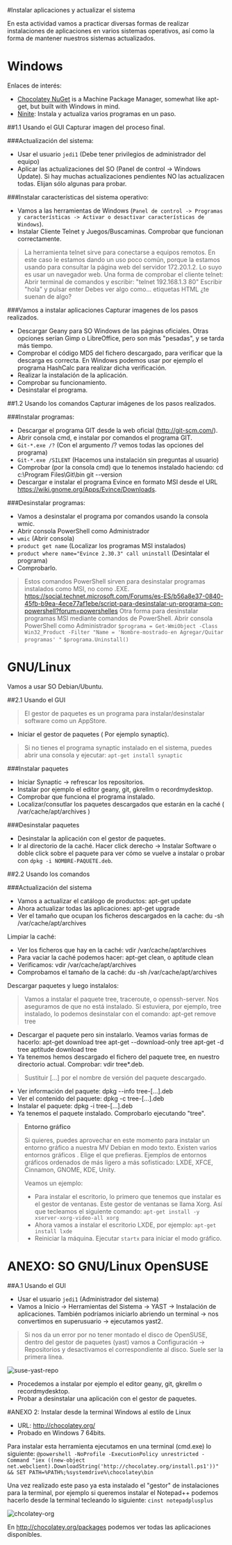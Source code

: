 
#Instalar aplicaciones y actualizar el sistema

En esta actividad vamos a practicar diversas formas de realizar instalaciones 
de aplicaciones en varios sistemas operativos, así como la forma de 
mantener nuestros sistemas actualizados.

# Windows  

Enlaces de interés:
* [Chocolatey NuGet](https://chocolatey.org/) is a Machine Package Manager, somewhat like apt-get, but built with Windows in mind.
* [Ninite](https://ninite.com/): Instala y actualiza varios programas en un paso.

##1.1 Usando el GUI
Capturar imagen del proceso final.

###Actualización del sistema:
* Usar el usuario `jedi1` (Debe tener privilegios de administrador del equipo)
* Aplicar las actualizaciones del SO (Panel de control -> Windows Update). Si hay muchas actualizaciones pendientes NO las actualizacen todas. Elijan sólo algunas para probar.

###Instalar características del sistema operativo:
* Vamos a las herramientas de Windows (`Panel de control -> Programas y características -> Activar o desactivar características de Windows`).
* Instalar Cliente Telnet y Juegos/Buscaminas. Comprobar que funcionan correctamente.
> La herramienta telnet sirve para conectarse a equipos remotos. 
En este caso le estamos dando un uso poco común, porque la estamos usando para consultar 
la página web del servidor 172.20.1.2. Lo suyo es usar un navegador web.
> Una forma de comprobar el cliente telnet:
>     Abrir terminal de comandos y escribir: "telnet 192.168.1.3 80"
>     Escribir "hola" y pulsar enter
>     Debes ver algo como... etiquetas HTML ¿te suenan de algo?

###Vamos a instalar aplicaciones
Capturar imagenes de los pasos realizados. 
* Descargar Geany para SO Windows de las páginas oficiales. 
Otras opciones serían Gimp o LibreOffice, pero son más "pesadas", y se tarda más tiempo.
* Comprobar el código MD5 del fichero descargado, para verificar que la descarga es correcta. 
En Windows podemos usar por ejemplo el programa HashCalc para realizar dicha verificación.
* Realizar la instalación de la aplicación.
* Comprobar su funcionamiento.
* Desinstalar el programa.

##1.2 Usando los comandos
Capturar imágenes de los pasos realizados.

###Instalar programas:
* Descargar el programa GIT desde la web oficial (http://git-scm.com/).
* Abrir consola cmd, e instalar por comandos el programa GIT.
* `Git-*.exe /?` (Con el argumento /? vemos todas las opciones del programa)
* `Git-*.exe /SILENT` (Hacemos una instalación sin preguntas al usuario)
* Comprobar (por la consola cmd) que lo tenemos instalado haciendo:
    cd c:\Program Files\Git\bin
    git --version
* Descargar e instalar el programa Evince en formato MSI desde el URL https://wiki.gnome.org/Apps/Evince/Downloads.
          
###Desinstalar programas:
* Vamos a desinstalar el programa por comandos usando la consola wmic.
* Abrir consola PowerShell como Administrador
* `wmic` (Abrir consola)
* `product get name` (Localizar los programas MSI instalados)
* `product where name="Evince 2.30.3" call uninstall` (Desintalar el programa)
* Comprobarlo.

> Estos comandos PowerShell sirven para desinstalar programas instalados como MSI, no como .EXE. https://social.technet.microsoft.com/Forums/es-ES/b56a8e37-0840-45fb-b9ea-4ece77af1ebe/script-para-desinstalar-un-programa-con-powershell?forum=powershelles
> Otra forma para desinstalar programas MSI mediante comandos de PowerShell.
> Abrir consola PowerShell como Administrador
> `$programa = Get-WmiObject -Class Win32_Product -Filter "Name = 'Nombre-mostrado-en Agregar/Quitar programas' "`
> `$programa.Uninstall()`

# GNU/Linux

Vamos a usar SO Debian/Ubuntu.

##2.1 Usando el GUI

> El gestor de paquetes es un programa para instalar/desinstalar software como un AppStore.
* Iniciar el gestor de paquetes ( Por ejemplo synaptic). 
> Si no tienes el programa synaptic instalado en el sistema, puedes abrir una consola y ejecutar: `apt-get install synaptic`

###Instalar paquetes
* Iniciar Synaptic -> refrescar los repositorios.
* Instalar por ejemplo el editor geany, git, gkrellm o recordmydesktop.
* Comprobar que funciona el programa instalado.
* Localizar/consutlar los paquetes descargados que estarán en la caché ( /var/cache/apt/archives )

###Desinstalar paquetes
* Desinstalar la aplicación con el gestor de paquetes.
* Ir al directorio de la caché. Hacer click derecho -> Instalar Software o doble click 
sobre el paquete para ver cómo se vuelve a instalar o probar con `dpkg -i NOMBRE-PAQUETE.deb`.

##2.2 Usando los comandos

###Actualización del sistema
* Vamos a actualizar el catálogo de productos: apt-get update
* Ahora actualizar todas las aplicaciones: apt-get upgrade
* Ver el tamaño que ocupan los ficheros descargados en la cache: du -sh /var/cache/apt/archives

Limpiar la caché:
* Ver los ficheros que hay en la caché: vdir /var/cache/apt/archives
* Para vaciar la caché podemos hacer:
    apt-get clean, o
    aptitude clean
* Verificamos: vdir /var/cache/apt/archives
* Comprobamos el tamaño de la caché: du -sh /var/cache/apt/archives

Descargar paquetes y luego instalalos:
> Vamos a instalar el paquete tree, traceroute, o openssh-server.
> Nos aseguramos de que no está instalado. 
> Si estuviera, por ejemplo, tree instalado, lo podemos desinstalar con el comando: apt-get remove tree
* Descargar el paquete pero sin instalarlo. Veamos varias formas de hacerlo:
    apt-get download tree
    apt-get --download-only tree
    apt-get -d tree
    aptitude download tree
* Ya tenemos hemos descargado el fichero del paquete tree, en nuestro directorio actual. Comprobar: vdir tree*.deb. 
> Sustituir [...] por el nombre de versión del paquete descargado.
* Ver información del paquete: dpkg --info tree-[...].deb
* Ver el contenido del paquete: dpkg -c tree-[...].deb
* Instalar el paquete: dpkg -i tree-[...].deb
* Ya tenemos el paquete instalado. Comprobarlo ejecutando "tree".

> **Entorno gráfico**
>
> Si quieres, puedes aprovechar en este momento para instalar un entorno gráfico a nuestra MV Debian en modo texto.
> Existen varios entornos gráficos . Elige el que prefieras.
> Ejemplos de entornos gráficos ordenados de más ligero a más sofisticado: LXDE, XFCE, Cinnamon, GNOME, KDE, Unity.
>
> Veamos un ejemplo:
> * Para instalar el escritorio, lo primero que tenemos que instalar es el gestor de ventanas. 
Este gestor de ventanas se llama Xorg.
Así que tecleamos el siguiente comando: `apt-get install -y xserver-xorg-video-all xorg`
> * Ahora vamos a instalar el escritorio LXDE, por ejemplo: `apt-get install lxde`
> * Reiniciar la máquina. Ejecutar `startx` para iniciar el modo gráfico.


# ANEXO: SO GNU/Linux OpenSUSE

##A.1 Usando el GUI
* Usar el usuario `jedi1` (Administrador del sistema)
* Vamos a Inicio -> Herramientas del Sistema -> YAST -> Instalación de aplicaciones. 
También podríamos iniciarlo abriendo un terminal -> nos convertimos en superusuario -> ejecutamos yast2.
> Si nos da un error por no tener montado el disco de OpenSUSE, dentro del gestor de paquetes (yast) vamos a Configuración -> Repositorios y desactivamos el correspondiente al disco. Suele ser la primera línea.

![suse-yast-repo](./imagens/suse-yast-repo.png)

* Procedemos a instalar por ejemplo el editor geany, git, gkrellm o recordmydesktop.
* Probar a desinstalar una aplicación con el gestor de paquetes.

#ANEXO 2: Instalar desde la terminal Windows al estilo de Linux
* URL: http://chocolatey.org/
* Probado en Windows 7 64bits.

Para instalar esta herramienta ejecutamos en una terminal (cmd.exe) lo siguiente:
`@powershell -NoProfile -ExecutionPolicy unrestricted -Command "iex ((new-object net.webclient).DownloadString('http://chocolatey.org/install.ps1'))" && SET PATH=%PATH%;%systemdrive%\chocolatey\bin`

Una vez realizado este paso ya esta instalado el "gestor" de instalaciones para la terminal,
 por ejemplo si queremos instalar el Notepad++ podemos hacerlo desde la terminal tecleando lo siguiente: 
 `cinst notepadplusplus`

![chcolatey-org](./images/chcolatey-org.jpg)

En http://chocolatey.org/packages podemos ver todas las aplicaciones disponibles.
